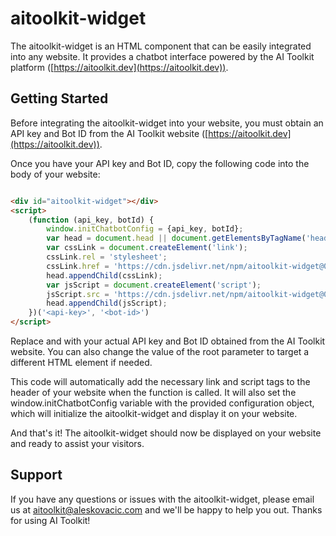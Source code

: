# aitoolkit-widget

The aitoolkit-widget is an HTML component that can be easily integrated into any website. It provides a chatbot
interface powered by the AI Toolkit platform ([https://aitoolkit.dev](https://aitoolkit.dev)).

## Getting Started

Before integrating the aitoolkit-widget into your website, you must obtain an API key and Bot ID from the AI Toolkit
website ([https://aitoolkit.dev](https://aitoolkit.dev)).

Once you have your API key and Bot ID, copy the following code into the body of your website:

```html

<div id="aitoolkit-widget"></div>
<script>
    (function (api_key, botId) {
        window.initChatbotConfig = {api_key, botId};
        var head = document.head || document.getElementsByTagName('head')[0];
        var cssLink = document.createElement('link');
        cssLink.rel = 'stylesheet';
        cssLink.href = 'https://cdn.jsdelivr.net/npm/aitoolkit-widget@0.1.0/build/static/css/main.f3c2ae30.css';
        head.appendChild(cssLink);
        var jsScript = document.createElement('script');
        jsScript.src = 'https://cdn.jsdelivr.net/npm/aitoolkit-widget@0.1.0/build/static/js/main.2b42d6ab.js';
        head.appendChild(jsScript);
    })('<api-key>', '<bot-id>')
</script>
```

Replace <api-key> and <bot-id> with your actual API key and Bot ID obtained from the AI Toolkit website. You can also
change the value of the root parameter to target a different HTML element if needed.

This code will automatically add the necessary link and script tags to the header of your website when the function is
called. It will also set the window.initChatbotConfig variable with the provided configuration object, which will
initialize the aitoolkit-widget and display it on your website.

And that's it! The aitoolkit-widget should now be displayed on your website and ready to assist your visitors.

## Support

If you have any questions or issues with the aitoolkit-widget, please email us at [aitoolkit@aleskovacic.com](mailto:aitoolkit@aleskovacic.com) and we'll be happy to help you out. Thanks for using AI Toolkit!
